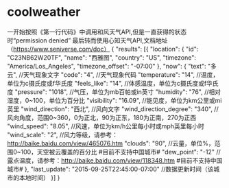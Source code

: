 # coolweather
一开始按照《第一行代码》中调用和风天气API,但是一直获得的状态时“permission denied”
最后转而使用心知天气API,文档地址（https://www.seniverse.com/doc）
{
  "results": [{
  "location": {
      "id": "C23NB62W20TF",
      "name": "西雅图",
      "country": "US",
      "timezone": "America/Los_Angeles",
      "timezone_offset": "-07:00"
  },
  "now": {
      "text": "多云", //天气现象文字
      "code": "4", //天气现象代码
      "temperature": "14", //温度，单位为c摄氏度或f华氏度
      "feels_like": "14", //体感温度，单位为c摄氏度或f华氏度
      "pressure": "1018", //气压，单位为mb百帕或in英寸
      "humidity": "76", //相对湿度，0~100，单位为百分比
      "visibility": "16.09", //能见度，单位为km公里或mi英里
      "wind_direction": "西北", //风向文字
      "wind_direction_degree": "340", //风向角度，范围0~360，0为正北，90为正东，180为正南，270为正西
      "wind_speed": "8.05", //风速，单位为km/h公里每小时或mph英里每小时
      "wind_scale": "2", //风力等级，请参考：http://baike.baidu.com/view/465076.htm
      "clouds": "90", //云量，单位%，范围0~100，天空被云覆盖的百分比 #目前不支持中国城市#
      "dew_point": "-12" //露点温度，请参考：http://baike.baidu.com/view/118348.htm #目前不支持中国城市#
  },
  "last_update": "2015-09-25T22:45:00-07:00" //数据更新时间（该城市的本地时间）
  }]
}
